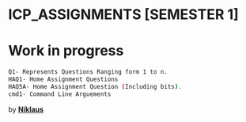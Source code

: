 **ICP_ASSIGNMENTS [SEMESTER 1]**
===========

**Work in progress**
===========

```bash
Q1- Represents Questions Ranging form 1 to n.
HAQ1- Home Assignment Questions
HAQ5A- Home Assignment Question (Including bits).
cmd1- Command Line Arguements
```

by [**Niklaus**](https://t.me/Mikalesons_Nik)
